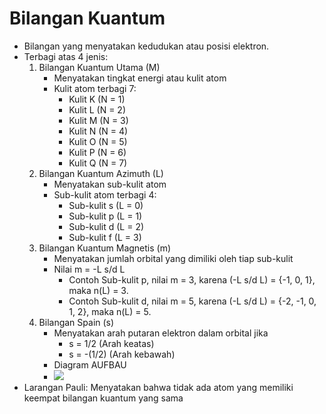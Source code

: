 # Bilangan Kuantum
- Bilangan yang menyatakan kedudukan atau posisi elektron.
- Terbagi atas 4 jenis:
    1. Bilangan Kuantum Utama (M)
        - Menyatakan tingkat energi atau kulit atom
        - Kulit atom terbagi 7:
            - Kulit K (N = 1)
            - Kulit L (N = 2)
            - Kulit M (N = 3)
            - Kulit N (N = 4)
            - Kulit O (N = 5)
            - Kulit P (N = 6)
            - Kulit Q (N = 7)
    2. Bilangan Kuantum Azimuth (L)
        - Menyatakan sub-kulit atom
        - Sub-kulit atom terbagi 4:
            - Sub-kulit s (L = 0)
            - Sub-kulit p (L = 1)
            - Sub-kulit d (L = 2)
            - Sub-kulit f (L = 3)
    3. Bilangan Kuantum Magnetis (m)
        - Menyatakan jumlah orbital yang dimiliki oleh tiap sub-kulit
        - Nilai m = -L s/d L
            - Contoh Sub-kulit p, nilai m = 3, karena (-L s/d L) = {-1, 0, 1}, maka n(L) = 3.
            - Contoh Sub-kulit d, nilai m = 5, karena (-L s/d L) = {-2, -1, 0, 1, 2}, maka n(L) = 5.
    4. Bilangan Spain (s)
        - Menyatakan arah putaran elektron dalam orbital jika
            - s = 1/2 (Arah keatas)
            - s = -(1/2) (Arah kebawah)
        - Diagram AUFBAU 
        - ![](https://i.ibb.co/5GdS3ds/image.png)
- Larangan Pauli: Menyatakan bahwa tidak ada atom yang memiliki keempat bilangan kuantum yang sama    